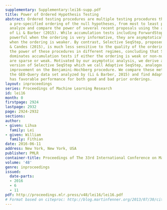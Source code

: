 ```yaml
---
supplementary: Supplementary:lei16-supp.pdf
title: Power of Ordered Hypothesis Testing
abstract: Ordered testing procedures are multiple testing procedures that exploit
  a pre-specified ordering of the null hypotheses, from most to least promising. We
  analyze and compare the power of several recent proposals using the asymptotic framework
  of Li & Barber (2015). While accumulation tests including ForwardStop can be quite
  powerful when the ordering is very informative, they are asymptotically powerless
  when the ordering is weaker. By contrast, Selective SeqStep, proposed by Barber
  & Candes (2015), is much less sensitive to the quality of the ordering. We compare
  the power of these procedures in different regimes, concluding that Selective SeqStep
  dominates accumulation tests if either the ordering is weak or non-null hypotheses
  are sparse or weak. Motivated by our asymptotic analysis, we derive an improved
  version of Selective SeqStep which we call Adaptive SeqStep, analogous to Storey’s
  improvement on the Benjamini-Hochberg procedure. We compare these methods using
  the GEO-Query data set analyzed by (Li & Barber, 2015) and find Adaptive SeqStep
  has favorable performance for both good and bad prior orderings.
layout: inproceedings
series: Proceedings of Machine Learning Research
id: lei16
month: 0
firstpage: 2924
lastpage: 2932
page: 2924-2932
sections: 
author:
- given: Lihua
  family: Lei
- given: William
  family: Fithian
date: 2016-06-11
address: New York, New York, USA
publisher: PMLR
container-title: Proceedings of The 33rd International Conference on Machine Learning
volume: '48'
genre: inproceedings
issued:
  date-parts:
  - 2016
  - 6
  - 11
pdf: http://proceedings.mlr.press/v48/lei16/lei16.pdf
# Format based on citeproc: http://blog.martinfenner.org/2013/07/30/citeproc-yaml-for-bibliographies/
---
```

